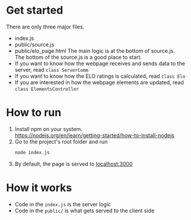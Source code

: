 # Get started  
There are only three major files.
 - index.js
 - public/source.js
 - public/elo\_page.html
The main logic is at the bottom of source.js.  
The bottom of the source.js is a good place to start.
 - If you want to know how the webpage receives and sends data to the server, read `class ServerComm`  
 - If you want to know how the ELO ratings is calculated, read `class Elo`  
 - If you are interested in how the webpage elements are updated, read `class ElementsController`

# How to run
1. Install npm on your system.  
   https://nodejs.org/en/learn/getting-started/how-to-install-nodejs
2. Go to the project's root folder and run
   ``` bash
   node index.js
   ```
3. By default, the page is served to [localhost:3000](http://localhost:3000)

# How it works
 - Code in the `index.js` is the server logic
 - Code in the `public/` is what gets served to the client side
